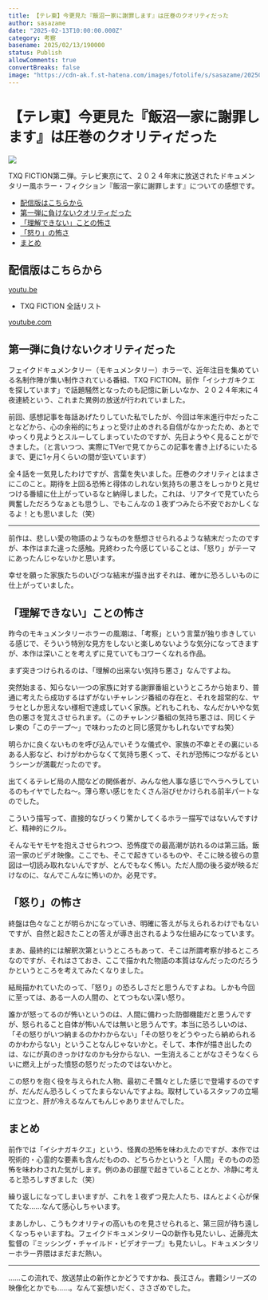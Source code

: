 ```yaml
---
title: 【テレ東】今更見た『飯沼一家に謝罪します』は圧巻のクオリティだった
author: sasazame
date: "2025-02-13T10:00:00.000Z"
category: 考察
basename: 2025/02/13/190000
status: Publish
allowComments: true
convertBreaks: false
image: "https://cdn-ak.f.st-hatena.com/images/fotolife/s/sasazame/20250120/20250120001757.png"
---
```

# 【テレ東】今更見た『飯沼一家に謝罪します』は圧巻のクオリティだった

![](https://cdn-ak.f.st-hatena.com/images/fotolife/s/sasazame/20250120/20250120001757.png)

TXQ FICTION第二弾。テレビ東京にて、２０２４年末に放送されたドキュメンタリー風ホラー・フィクション『飯沼一家に謝罪します』についての感想です。

<!-- Extended Body -->

-   [配信版はこちらから](#配信版はこちらから)
-   [第一弾に負けないクオリティだった](#第一弾に負けないクオリティだった)
-   [「理解できない」ことの怖さ](#理解できないことの怖さ)
-   [「怒り」の怖さ](#怒りの怖さ)
-   [まとめ](#まとめ)

## 配信版はこちらから

[youtu.be](https://youtu.be/5reWQdYhe6c?si=TwmcLWzAq1MWOruq)

-   TXQ FICTION 全話リスト

[youtube.com](https://youtube.com/playlist?list=PLe7yaPWHjEKrJY5nXB94E9z3ZQxUOVLy0&si=yS8iXP-Yg7WU19qm)

## 第一弾に負けないクオリティだった

フェイクドキュメンタリー（モキュメンタリー）ホラーで、近年注目を集めている名制作陣が集い制作されている番組、TXQ FICTION。前作「イシナガキクエを探しています」で話題騒然となったのも記憶に新しいなか、２０２４年末に４夜連続という、これまた異例の放送が行われていました。

前回、感想記事を毎話あげたりしていた私でしたが、今回は年末進行中だったことなどから、心の余裕的にちょっと受け止めきれる自信がなかったため、あとでゆっくり見ようとスルーしてしまっていたのですが、先日ようやく見ることができました。（と言いつつ、実際にTVerで見てからこの記事を書き上げるにいたるまで、更に1ヶ月くらいの間が空いています）

全４話を一気見したわけですが、言葉を失いました。圧巻のクオリティとはまさにこのこと。期待を上回る恐怖と得体のしれない気持ちの悪さをしっかりと見せつける番組に仕上がっているなと納得しました。これは、リアタイで見ていたら興奮しただろうなぁとも思うし、でもこんなの１夜ずつみたら不安でおかしくなるよ！とも思いました（笑）

* * *

前作は、悲しい愛の物語のようなものを懸想させられるような結末だったのですが、本作はまた違った感触。見終わった今感じていることは、「怒り」がテーマにあったんじゃないかと思います。

幸せを願った家族たちのいびつな結末が描き出すそれは、確かに恐ろしいものに仕上がっていました。

## 「理解できない」ことの怖さ

昨今のモキュメンタリーホラーの風潮は、「考察」という言葉が独り歩きしている感じで、そういう特別な見方をしないと楽しめないような気分になってきますが、本作は深いことを考えずに見ていてもコワーくなれる作品。

まず突きつけられるのは、「理解の出来ない気持ち悪さ」なんですよね。

突然始まる、知らない一つの家族に対する謝罪番組というところから始まり、普通に考えたら成功するはずがないチャレンジ番組の存在と、それを超常的な、ヤラセとしか思えない様相で達成していく家族。どれもこれも、なんだかいやな気色の悪さを覚えさせられます。（このチャレンジ番組の気持ち悪さは、同じくテレ東の「このテープ～」で味わったのと同じ感覚かもしれないですね笑）

明らかに良くないものを呼び込んでいそうな儀式や、家族の不幸とその裏にいるある人影など、わけがわからなくて気持ち悪くって、それが恐怖につながるというシーンが満載だったのです。

出てくるテレビ局の人間などの関係者が、みんな他人事な感じでヘラヘラしているのもイヤでしたね～。薄ら寒い感じをたくさん浴びせかけられる前半パートなのでした。

こういう描写って、直接的なびっくり驚かしてくるホラー描写ではないんですけど、精神的にクル。

そんなモヤモヤを抱えさせられつつ、恐怖度での最高潮が訪れるのは第三話。飯沼一家のビデオ映像。ここでも、そこで起きているものや、そこに映る彼らの意図は一切読み取れないんですが、とんでもなく怖い。ただ人間の後ろ姿が映るだけなのに、なんでこんなに怖いのか。必見です。

## 「怒り」の怖さ

終盤は色々なことが明らかになっていき、明確に答えが与えられるわけでもないですが、自然と起きたことの答えが導き出されるような仕組みになっています。

まあ、最終的には解釈次第というところもあって、そこは所謂考察が捗るところなのですが、それはさておき、ここで描かれた物語の本質はなんだったのだろうかというところを考えてみたくなりました。

結局描かれていたのって、「怒り」の恐ろしさだと思うんですよね。しかも今回に至っては、ある一人の人間の、とてつもない深い怒り。

誰かが怒ってるのが怖いというのは、人間に備わった防御機能だと思うんですが、怒られること自体が怖いんでは無いと思うんです。本当に恐ろしいのは、「その怒りがいつ納まるのかわからない」「その怒りをどうやったら納められるのかわからない」ということなんじゃないかと。そして、本作が描き出したのは、なにが真のきっかけなのかも分からない、一生消えることがなさそうなくらいに燃え上がった憤怒の怒りだったのではないかと。

この怒りを抱く役を与えられた人物、最初こそ飄々とした感じで登場するのですが、だんだん恐ろしくってたまらないんですよね。取材しているスタッフの立場に立つと、肝が冷えるなんてもんじゃありませんでした。

## まとめ

前作では「イシナガキクエ」という、怪異の恐怖を味わえたのですが、本作では呪術的・心霊的な要素も含んだものの、どちらかというと「人間」そのものの恐怖を味わわされた気がします。例のあの部屋で起きていることとか、冷静に考えると恐ろしすぎました（笑）

繰り返しになってしまいますが、これを１夜ずつ見た人たち、ほんとよく心が保てたな……なんて感心しちゃいます。

まあしかし、こうもクオリティの高いものを見させられると、第三回が待ち遠しくなっちゃいますね。フェイクドキュメンタリーQの新作も見たいし、近藤亮太監督の『ミッシング・チャイルド・ビデオテープ』も見たいし。ドキュメンタリーホラー界隈はまだまだ熱い。

* * *

……この流れで、放送禁止の新作とかどうですかね、長江さん。書籍シリーズの映像化とかでも……。なんて妄想いだく、ささざめでした。